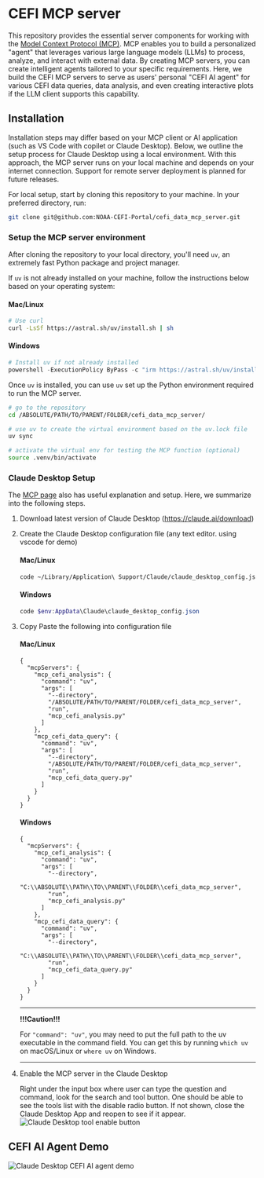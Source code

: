 # CEFI MCP server

This repository provides the essential server components for working with the [Model Context Protocol (MCP)](https://modelcontextprotocol.io/docs/getting-started/intro). MCP enables you to build a personalized "agent" that leverages various large language models (LLMs) to process, analyze, and interact with external data. By creating MCP servers, you can create intelligent agents tailored to your specific requirements. Here, we build the CEFI MCP servers to serve as users' personal "CEFI AI agent" for various CEFI data queries, data analysis, and even creating interactive plots if the LLM client supports this capability.

## Installation
Installation steps may differ based on your MCP client or AI application (such as VS Code with copilet or Claude Desktop). Below, we outline the setup process for Claude Desktop using a local environment. With this approach, the MCP server runs on your local machine and depends on your internet connection. Support for remote server deployment is planned for future releases.

For local setup, start by cloning this repository to your machine. In your preferred directory, run:
```bash
git clone git@github.com:NOAA-CEFI-Portal/cefi_data_mcp_server.git
```

### Setup the MCP server environment
After cloning the repository to your local directory, you'll need `uv`, an extremely fast Python package and project manager.

If `uv` is not already installed on your machine, follow the instructions below based on your operating system:

#### Mac/Linux
```bash
# Use curl
curl -LsSf https://astral.sh/uv/install.sh | sh
```

#### Windows
```powershell
# Install uv if not already installed
powershell -ExecutionPolicy ByPass -c "irm https://astral.sh/uv/install.ps1 | iex"
```


Once `uv` is installed, you can use `uv` set up the Python environment required to run the MCP server. 
```bash
# go to the repository
cd /ABSOLUTE/PATH/TO/PARENT/FOLDER/cefi_data_mcp_server/

# use uv to create the virtual environment based on the uv.lock file
uv sync

# activate the virtual env for testing the MCP function (optional)
source .venv/bin/activate

```

### Claude Desktop Setup
The [MCP page](https://modelcontextprotocol.io/quickstart/server#testing-your-server-with-claude-for-desktop) also has useful explanation and setup. Here, we summarize into the following steps.
1. Download latest version of Claude Desktop (https://claude.ai/download)
2. Create the Claude Desktop configuration file (any text editor. using vscode for demo)
    #### Mac/Linux
    ```bash
    code ~/Library/Application\ Support/Claude/claude_desktop_config.json
    ```
    #### Windows
    ```powershell
    code $env:AppData\Claude\claude_desktop_config.json
    ```

3. Copy Paste the following into configuration file
    #### Mac/Linux
    ```
    {
      "mcpServers": {
        "mcp_cefi_analysis": {
          "command": "uv",
          "args": [
            "--directory",
            "/ABSOLUTE/PATH/TO/PARENT/FOLDER/cefi_data_mcp_server",
            "run",
            "mcp_cefi_analysis.py"
          ]
        },
        "mcp_cefi_data_query": {
          "command": "uv",
          "args": [
            "--directory",
            "/ABSOLUTE/PATH/TO/PARENT/FOLDER/cefi_data_mcp_server",
            "run",
            "mcp_cefi_data_query.py"
          ]
        }
      }
    }
    ```
    #### Windows
    ```
    {
      "mcpServers": {
        "mcp_cefi_analysis": {
          "command": "uv",
          "args": [
            "--directory",
            "C:\\ABSOLUTE\\PATH\\TO\\PARENT\\FOLDER\\cefi_data_mcp_server",
            "run",
            "mcp_cefi_analysis.py"
          ]
        },
        "mcp_cefi_data_query": {
          "command": "uv",
          "args": [
            "--directory",
            "C:\\ABSOLUTE\\PATH\\TO\\PARENT\\FOLDER\\cefi_data_mcp_server",
            "run",
            "mcp_cefi_data_query.py"
          ]
        }
      }
    }
    ```
    
    ---

    **!!!Caution!!!**

    For `"command": "uv"`, you may need to put the full path to the uv executable in the command field. You can get this by running `which uv` on macOS/Linux or `where uv` on Windows.
    
    ---
4. Enable the MCP server in the Claude Desktop
    
    Right under the input box where user can type the question and command, look for the search and tool button.
    One should be able to see the tools list with the disable radio button. If not shown, close the Claude Desktop App and reopen to see if it appear.
    ![Claude Desktop tool enable button](docs/images/tool_enable.gif)

## CEFI AI Agent Demo
![Claude Desktop CEFI AI agent demo](docs/images/tool_enable.gif)
